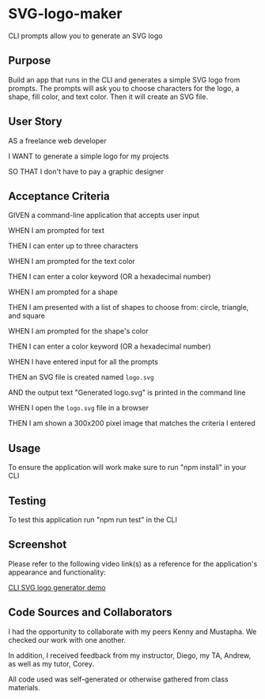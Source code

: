 # SVG-logo-maker
CLI prompts allow you to generate an SVG logo

## Purpose
Build an app that runs in the CLI and generates a simple SVG logo from prompts. The prompts will ask you to choose characters for the logo, a shape, fill color, and text color. Then it will create an SVG file.

## User Story

AS a freelance web developer

I WANT to generate a simple logo for my projects

SO THAT I don't have to pay a graphic designer

## Acceptance Criteria

GIVEN a command-line application that accepts user input

WHEN I am prompted for text

THEN I can enter up to three characters

WHEN I am prompted for the text color

THEN I can enter a color keyword (OR a hexadecimal number)

WHEN I am prompted for a shape

THEN I am presented with a list of shapes to choose from: circle, triangle, and square

WHEN I am prompted for the shape's color

THEN I can enter a color keyword (OR a hexadecimal number)

WHEN I have entered input for all the prompts

THEN an SVG file is created named `logo.svg`

AND the output text "Generated logo.svg" is printed in the command line

WHEN I open the `logo.svg` file in a browser

THEN I am shown a 300x200 pixel image that matches the criteria I entered

## Usage
To ensure the application will work make sure to run "npm install" in your CLI

## Testing
To test this application run "npm run test" in the CLI

## Screenshot
Please refer to the following video link(s) as a reference for the application's appearance and functionality:

[CLI SVG logo generator demo](https://drive.google.com/file/d/1RFLcxryG2uvnPvwmYrzMNgq9Y6cHR9Uu/view) <br/>

## Code Sources and Collaborators
I had the opportunity to collaborate with my peers Kenny and Mustapha. We checked our work with one another.

In addition, I received feedback from my instructor, Diego, my TA, Andrew, as well as my tutor, Corey.

All code used was self-generated or otherwise gathered from class materials.